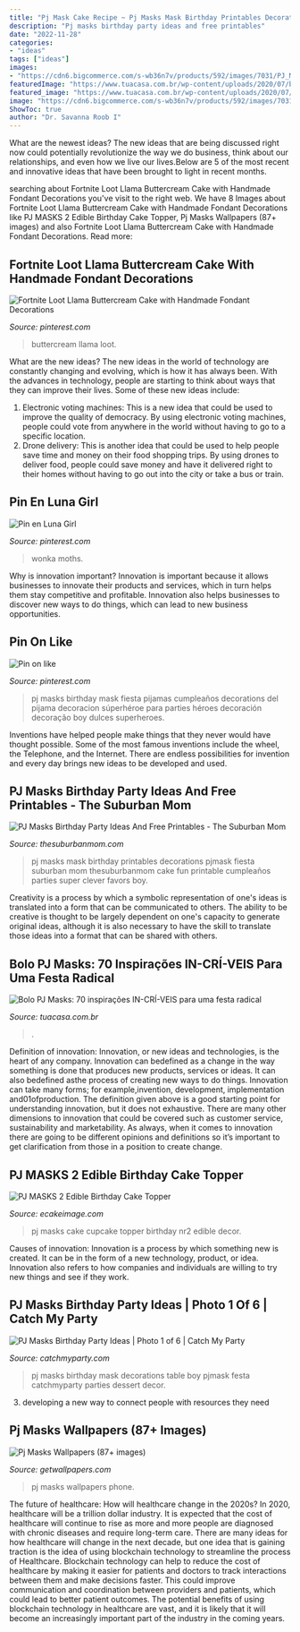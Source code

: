 ```yaml
---
title: "Pj Mask Cake Recipe ~ Pj Masks Mask Birthday Printables Decorations Pjmask Fiesta Suburban Mom Thesuburbanmom Cake Fun Printable Cumpleaños Parties Super Clever Favors Boy"
description: "Pj masks birthday party ideas and free printables"
date: "2022-11-28"
categories:
- "ideas"
tags: ["ideas"]
images:
- "https://cdn6.bigcommerce.com/s-wb36n7v/products/592/images/7031/PJ_Masks_2_cake_JPG__68053.1509161922.800.1200.jpg?c=2"
featuredImage: "https://www.tuacasa.com.br/wp-content/uploads/2020/07/bolo-pj-masks-38.jpg"
featured_image: "https://www.tuacasa.com.br/wp-content/uploads/2020/07/bolo-pj-masks-38.jpg"
image: "https://cdn6.bigcommerce.com/s-wb36n7v/products/592/images/7031/PJ_Masks_2_cake_JPG__68053.1509161922.800.1200.jpg?c=2"
ShowToc: true
author: "Dr. Savanna Roob I"
---
```



What are the newest ideas?
The new ideas that are being discussed right now could potentially revolutionize the way we do business, think about our relationships, and even how we live our lives.Below are 5 of the most recent and innovative ideas that have been brought to light in recent months.

	

		
searching about Fortnite Loot Llama Buttercream Cake with Handmade Fondant Decorations you've visit to the right web. We have 8 Images about Fortnite Loot Llama Buttercream Cake with Handmade Fondant Decorations like PJ MASKS 2 Edible Birthday Cake Topper, Pj Masks Wallpapers (87+ images) and also Fortnite Loot Llama Buttercream Cake with Handmade Fondant Decorations. Read more:
		
    
## Fortnite Loot Llama Buttercream Cake With Handmade Fondant Decorations

<img loading=lazy src="https://i.pinimg.com/736x/dc/95/b5/dc95b58ac1e293470c733bade79d7aeb.jpg" onerror="this.onerror=null;this.src='https://tse1.mm.bing.net/th?id=OIP.7S5tG4KLIex81wWYHjQ1RgHaHa&amp;pid=15.1';" alt="Fortnite Loot Llama Buttercream Cake with Handmade Fondant Decorations">

_Source: pinterest.com_

>buttercream llama loot. 

	

What are the new ideas?
The new ideas in the world of technology are constantly changing and evolving, which is how it has always been. With the advances in technology, people are starting to think about ways that they can improve their lives. Some of these new ideas include: 
1. Electronic voting machines: This is a new idea that could be used to improve the quality of democracy. By using electronic voting machines, people could vote from anywhere in the world without having to go to a specific location. 
2. Drone delivery: This is another idea that could be used to help people save time and money on their food shopping trips. By using drones to deliver food, people could save money and have it delivered right to their homes without having to go out into the city or take a bus or train. 

    
## Pin En Luna Girl

<img loading=lazy src="https://i.pinimg.com/736x/e3/84/1b/e3841bacd942d064a9db7b25609a6166.jpg" onerror="this.onerror=null;this.src='https://tse3.mm.bing.net/th?id=OIP._aoXZmDXnpCofOfOS_kOrgHaHD&amp;pid=15.1';" alt="Pin en Luna Girl">

_Source: pinterest.com_

>wonka moths. 

	

Why is innovation important?
Innovation is important because it allows businesses to innovate their products and services, which in turn helps them stay competitive and profitable. Innovation also helps businesses to discover new ways to do things, which can lead to new business opportunities.

    
## Pin On Like

<img loading=lazy src="https://i.pinimg.com/736x/9b/37/e8/9b37e865577a716b3d3c458fe451aea8.jpg" onerror="this.onerror=null;this.src='https://tse1.mm.bing.net/th?id=OIP.CayFXfCKOFYKy7HDW7r98wHaJ3&amp;pid=15.1';" alt="Pin on like">

_Source: pinterest.com_

>pj masks birthday mask fiesta pijamas cumpleaños decorations del pijama decoracion súperhéroe para parties héroes decoración decoração boy dulces superheroes. 

	

Inventions have helped people make things that they never would have thought possible. Some of the most famous inventions include the wheel, the Telephone, and the Internet. There are endless possibilities for invention and every day brings new ideas to be developed and used.

    
## PJ Masks Birthday Party Ideas And Free Printables - The Suburban Mom

<img loading=lazy src="http://www.thesuburbanmom.com/wp-content/uploads/2017/02/PJ-Masks-Party-Food-Ideas.jpg" onerror="this.onerror=null;this.src='https://tse1.mm.bing.net/th?id=OIP.Ph1edArabRKuF5JSpxi0eQHaKl&amp;pid=15.1';" alt="PJ Masks Birthday Party Ideas And Free Printables - The Suburban Mom">

_Source: thesuburbanmom.com_

>pj masks mask birthday printables decorations pjmask fiesta suburban mom thesuburbanmom cake fun printable cumpleaños parties super clever favors boy. 

	

Creativity is a process by which a symbolic representation of one's ideas is translated into a form that can be communicated to others. The ability to be creative is thought to be largely dependent on one's capacity to generate original ideas, although it is also necessary to have the skill to translate those ideas into a format that can be shared with others.

    
## Bolo PJ Masks: 70 Inspirações IN-CRÍ-VEIS Para Uma Festa Radical

<img loading=lazy src="https://www.tuacasa.com.br/wp-content/uploads/2020/07/bolo-pj-masks-38.jpg" onerror="this.onerror=null;this.src='https://tse3.mm.bing.net/th?id=OIP.QkuN4xij2THLYuHc0jIYLQHaJQ&amp;pid=15.1';" alt="Bolo PJ Masks: 70 inspirações IN-CRÍ-VEIS para uma festa radical">

_Source: tuacasa.com.br_

>. 

	

Definition of innovation:
Innovation, or new ideas and technologies, is the heart of any company. Innovation can bedefined as a change in the way something is done that produces new products, services or ideas. It can also bedefined asthe process of creating new ways to do things. Innovation can take many forms; for example,invention, development, implementation and01ofproduction.
The definition given above is a good starting point for understanding innovation, but it does not exhaustive. There are many other dimensions to innovation that could be covered such as customer service, sustainability and marketability. As always, when it comes to innovation there are going to be different opinions and definitions so it’s important to get clarification from those in a position to create change.

    
## PJ MASKS 2 Edible Birthday Cake Topper

<img loading=lazy src="https://cdn6.bigcommerce.com/s-wb36n7v/products/592/images/7031/PJ_Masks_2_cake_JPG__68053.1509161922.800.1200.jpg?c=2" onerror="this.onerror=null;this.src='https://tse2.mm.bing.net/th?id=OIP.0c62eTzTNMY45aNR3C8CHQHaE4&amp;pid=15.1';" alt="PJ MASKS 2 Edible Birthday Cake Topper">

_Source: ecakeimage.com_

>pj masks cake cupcake topper birthday nr2 edible decor. 

	

Causes of innovation:
Innovation is a process by which something new is created. It can be in the form of a new technology, product, or idea. Innovation also refers to how companies and individuals are willing to try new things and see if they work.

    
## PJ Masks Birthday Party Ideas | Photo 1 Of 6 | Catch My Party

<img loading=lazy src="https://photos-cdn.catchmyparty.com/PL/photos/0244/7600/29e8dc8b-59ca-47b4-84a3-2a1b87db2e6f.jpeg" onerror="this.onerror=null;this.src='https://tse2.mm.bing.net/th?id=OIP.Ku5uWkpO6CNPTv1Y55P25gHaHa&amp;pid=15.1';" alt="PJ Masks Birthday Party Ideas | Photo 1 of 6 | Catch My Party">

_Source: catchmyparty.com_

>pj masks birthday mask decorations table boy pjmask festa catchmyparty parties dessert decor. 

	

3. developing a new way to connect people with resources they need 

    
## Pj Masks Wallpapers (87+ Images)

<img loading=lazy src="http://getwallpapers.com/wallpaper/full/3/b/7/969528-beautiful-pj-masks-wallpapers-1920x1080.jpg" onerror="this.onerror=null;this.src='https://tse1.mm.bing.net/th?id=OIP.dKcwnTZ3_8qbf9QKiZ55IwHaEK&amp;pid=15.1';" alt="Pj Masks Wallpapers (87+ images)">

_Source: getwallpapers.com_

>pj masks wallpapers phone. 

	

The future of healthcare: How will healthcare change in the 2020s?
In 2020, healthcare will be a trillion dollar industry. It is expected that the cost of healthcare will continue to rise as more and more people are diagnosed with chronic diseases and require long-term care. There are many ideas for how healthcare will change in the next decade, but one idea that is gaining traction is the idea of using blockchain technology to streamline the process of Healthcare. Blockchain technology can help to reduce the cost of healthcare by making it easier for patients and doctors to track interactions between them and make decisions faster. This could improve communication and coordination between providers and patients, which could lead to better patient outcomes. The potential benefits of using blockchain technology in healthcare are vast, and it is likely that it will become an increasingly important part of the industry in the coming years.

